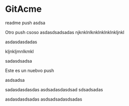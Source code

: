 # GitAcme
readme push
asdsa

Otro push
csoso
asdasdsadsadas
njknklnlknklnklnklnkljnkl

asdasdasdadas

kljnkljmnlkmkl


sadasdsadsa


Este es un nuebvo push

asdsadsa


sadasdasdasdas
asdsadasdasdsad
sdsadsadas

asdasdasdsadas
asdsadsadasdsadas
